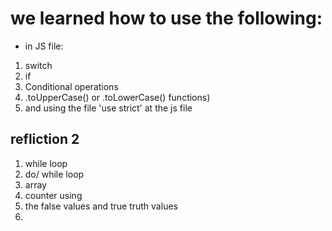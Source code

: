 # we learned how  to use the following:
* in JS file:
1. switch
2. if
3. Conditional operations
4. .toUpperCase() or .toLowerCase() functions)
5. and using the file 'use strict' at the js file
## refliction 2
1. while loop
2. do/ while loop
3. array
4. counter using
5. the false values and true truth values
6. 
